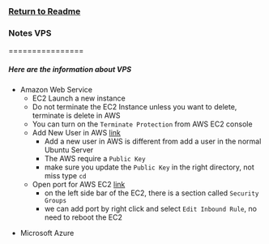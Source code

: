 ### [Return to Readme](../README.md#vps)
### Notes VPS
================
##### Here are the information about VPS


<a name="aws"/>

* Amazon Web Service
	* EC2 Launch a new instance
	* Do not terminate the EC2 Instance unless you want to delete, terminate is delete in AWS
	* You can turn on the `Terminate Protection` from AWS EC2 console
	* Add New User in AWS [link](http://www.brianlinkletter.com/how-to-set-up-a-new-userid-on-your-amazon-aws-server-instance/) 
		* Add a new user in AWS is different from add a user in the normal Ubuntu Server
		* The AWS require a `Public Key`
		* make sure you update the `Public Key` in the right directory, not miss type `cd`
	* Open port for AWS EC2 [link](http://docs.aws.amazon.com/AWSEC2/latest/UserGuide/using-network-security.html)
		* on the left side bar of the EC2, there is a section called `Security Groups`
		* we can add port by right click and select `Edit Inbound Rule`, no need to reboot the EC2

<a name="azure"/>

* Microsoft Azure

	
